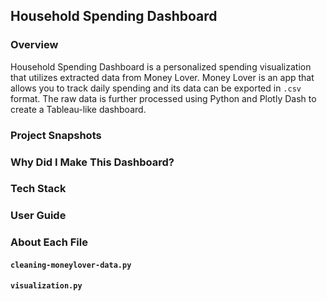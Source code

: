 ## Household Spending Dashboard

### Overview
Household Spending Dashboard is a personalized spending visualization that utilizes extracted data from Money Lover. Money Lover is an app that allows you to track daily spending and its data can be exported in `.csv` format. The raw data is further processed using Python and Plotly Dash to create a Tableau-like dashboard.

### Project Snapshots

### Why Did I Make This Dashboard?

### Tech Stack

### User Guide

### About Each File

#### `cleaning-moneylover-data.py`

#### `visualization.py`
